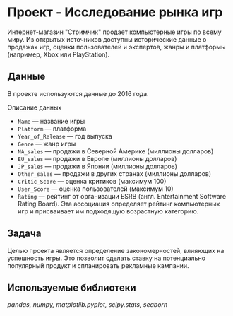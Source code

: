# Проект - Исследование рынка игр
Интернет-магазин "Стримчик" продает компьютерные игры по всему миру. Из открытых источников доступны исторические данные о продажах игр, оценки пользователей и экспертов, жанры и платформы (например, Xbox или PlayStation).

## Данные
В проекте используются данные до 2016 года.

Описание данных
- `Name` — название игры
- `Platform` — платформа
- `Year_of_Release` — год выпуска
- `Genre` — жанр игры
- `NA_sales` — продажи в Северной Америке (миллионы долларов)
- `EU_sales` — продажи в Европе (миллионы долларов)
- `JP_sales` — продажи в Японии (миллионы долларов)
- `Other_sales` — продажи в других странах (миллионы долларов)
- `Critic_Score` — оценка критиков (максимум 100)
- `User_Score` — оценка пользователей (максимум 10)
- `Rating` — рейтинг от организации ESRB (англ. Entertainment Software Rating Board). Эта ассоциация определяет рейтинг компьютерных игр и присваивает им подходящую возрастную категорию.

## Задача
Целью проекта является определение закономерностей, влияющих на успешность игры. Это позволит сделать ставку на потенциально популярный продукт и спланировать рекламные кампании.

## Используемые библиотеки
*pandas, numpy, matplotlib.pyplot, scipy.stats, seaborn*

